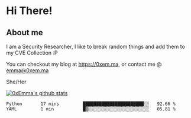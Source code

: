 # Hi There!

## About me
I am a Security Researcher, I like to break random things and add them to my CVE Collection :P 

You can checkout my blog at https://0xem.ma, or contact me @ [emma@0xem.ma](mailto:emma@0xem.ma)

She/Her

[![0xEmma's github stats](https://github-readme-stats.vercel.app/api?username=0xEmma&count_private=true&show_icons=true&theme=dark)](https://github.com/0xEmma)
<!--START_SECTION:waka-->
```text
Python       17 mins         ███████████████████████░░   92.66 % 
YAML         1 min           █▒░░░░░░░░░░░░░░░░░░░░░░░   05.81 % 
```
<!--END_SECTION:waka-->
